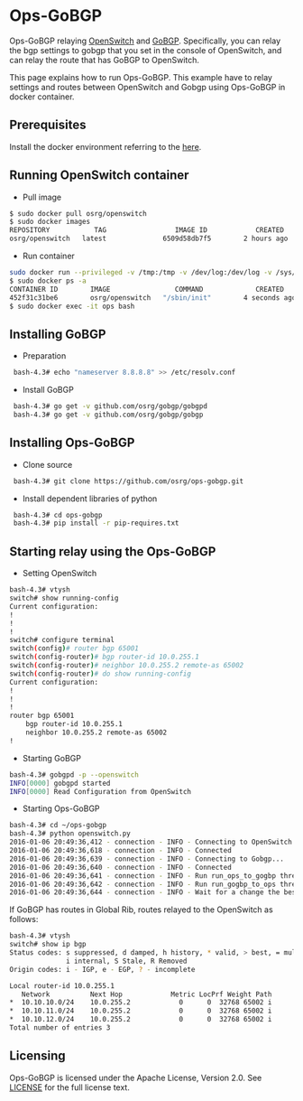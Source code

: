 # Ops-GoBGP

Ops-GoBGP relaying [OpenSwitch](http://www.openswitch.net) and [GoBGP](https://github.com/osrg/gobgp). Specifically, you can relay the bgp settings to gobgp that you set in the console of OpenSwitch,
and can relay the route that has GoBGP to OpenSwitch.

This page explains how to run Ops-GoBGP.
This example have to relay settings and routes between OpenSwitch and Gobgp using Ops-GoBGP in docker container.

## Prerequisites

Install the docker environment referring to the [here](https://docs.docker.com/engine/installation/ubuntulinux/).

## Running OpenSwitch container
- Pull image
 ```bash
 $ sudo docker pull osrg/openswitch
 $ sudo docker images
 REPOSITORY           TAG                 IMAGE ID            CREATED             VIRTUAL SIZE
 osrg/openswitch   latest              6509d58db7f5        2 hours ago         1.338 GB
 ```

- Run container
 ```bash
 sudo docker run --privileged -v /tmp:/tmp -v /dev/log:/dev/log -v /sys/fs/cgroup:/sys/fs/cgroup -h ops --name ops osrg/openswitch /sbin/init &
 $ sudo docker ps -a
 CONTAINER ID        IMAGE                COMMAND             CREATED             STATUS              PORTS               NAMES
452f31c31be6        osrg/openswitch   "/sbin/init"        4 seconds ago       Up 2 seconds                            ops
 $ sudo docker exec -it ops bash
 ```

## Installing GoBGP

- Preparation
```bash
 bash-4.3# echo "nameserver 8.8.8.8" >> /etc/resolv.conf
 ```

- Install GoBGP
```bash
 bash-4.3# go get -v github.com/osrg/gobgp/gobgpd
 bash-4.3# go get -v github.com/osrg/gobgp/gobgp
 ```

## Installing Ops-GoBGP
- Clone source
```bash
 bash-4.3# git clone https://github.com/osrg/ops-gobgp.git
 ```

- Install dependent libraries of python
```bash
 bash-4.3# cd ops-gobgp
 bash-4.3# pip install -r pip-requires.txt
 ```

## Starting relay using the Ops-GoBGP

- Setting OpenSwitch
 ```bash
 bash-4.3# vtysh
 switch# show running-config
 Current configuration:
 !
 !
 !
 switch# configure terminal
 switch(config)# router bgp 65001
 switch(config-router)# bgp router-id 10.0.255.1
 switch(config-router)# neighbor 10.0.255.2 remote-as 65002
 switch(config-router)# do show running-config
 Current configuration:
 !
 !
 !
 router bgp 65001
     bgp router-id 10.0.255.1
     neighbor 10.0.255.2 remote-as 65002
 !
 ```

- Starting GoBGP
 ```bash
 bash-4.3# gobgpd -p --openswitch
 INFO[0000] gobgpd started
 INFO[0000] Read Configuration from OpenSwitch
 ```

- Starting Ops-GoBGP
 ```bash
 bash-4.3# cd ~/ops-gobgp
 bash-4.3# python openswitch.py
 2016-01-06 20:49:36,412 - connection - INFO - Connecting to OpenSwitch...
 2016-01-06 20:49:36,618 - connection - INFO - Connected
 2016-01-06 20:49:36,639 - connection - INFO - Connecting to Gobgp...
 2016-01-06 20:49:36,640 - connection - INFO - Connected
 2016-01-06 20:49:36,641 - connection - INFO - Run run_ops_to_gogbp thread...
 2016-01-06 20:49:36,642 - connection - INFO - Run run_gogbp_to_ops thread...
 2016-01-06 20:49:36,644 - connection - INFO - Wait for a change the bestpath from gobgp...
 ```

 If GoBGP has routes in Global Rib, routes relayed to the OpenSwitch as follows:
 ```bash
 bash-4.3# vtysh
 switch# show ip bgp
 Status codes: s suppressed, d damped, h history, * valid, > best, = multipath,
               i internal, S Stale, R Removed
 Origin codes: i - IGP, e - EGP, ? - incomplete

 Local router-id 10.0.255.1
    Network          Next Hop            Metric LocPrf Weight Path
 *  10.10.10.0/24    10.0.255.2            0      0  32768 65002 i
 *  10.10.11.0/24    10.0.255.2            0      0  32768 65002 i
 *  10.10.12.0/24    10.0.255.2            0      0  32768 65002 i
 Total number of entries 3
 ```

## Licensing

Ops-GoBGP is licensed under the Apache License, Version 2.0. See
[LICENSE](https://github.com/osrg/ops-gobgp/blob/master/LICENSE) for the full
license text.
